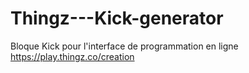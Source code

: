 # Thingz---Kick-generator
Bloque Kick pour l'interface de programmation en ligne https://play.thingz.co/creation
